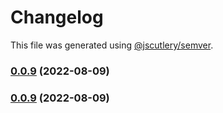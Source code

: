 # Changelog

This file was generated using [@jscutlery/semver](https://github.com/jscutlery/semver).

### [0.0.9](https://github.com/HausDAO/daohaus-monorepo/compare/daohaus-connect-feature@0.0.8...daohaus-connect-feature@0.0.9) (2022-08-09)

### [0.0.9](https://github.com/HausDAO/daohaus-monorepo/compare/daohaus-connect-feature@0.0.8...daohaus-connect-feature@0.0.9) (2022-08-09)
